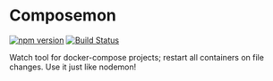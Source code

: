 # Composemon

[![npm version](https://badge.fury.io/js/composemon.svg)](https://badge.fury.io/js/composemon) [![Build Status](https://travis-ci.org/mattlubner/composemon.svg?branch=master)](https://travis-ci.org/mattlubner/composemon)

Watch tool for docker-compose projects; restart all containers on file changes. Use it just like nodemon!
